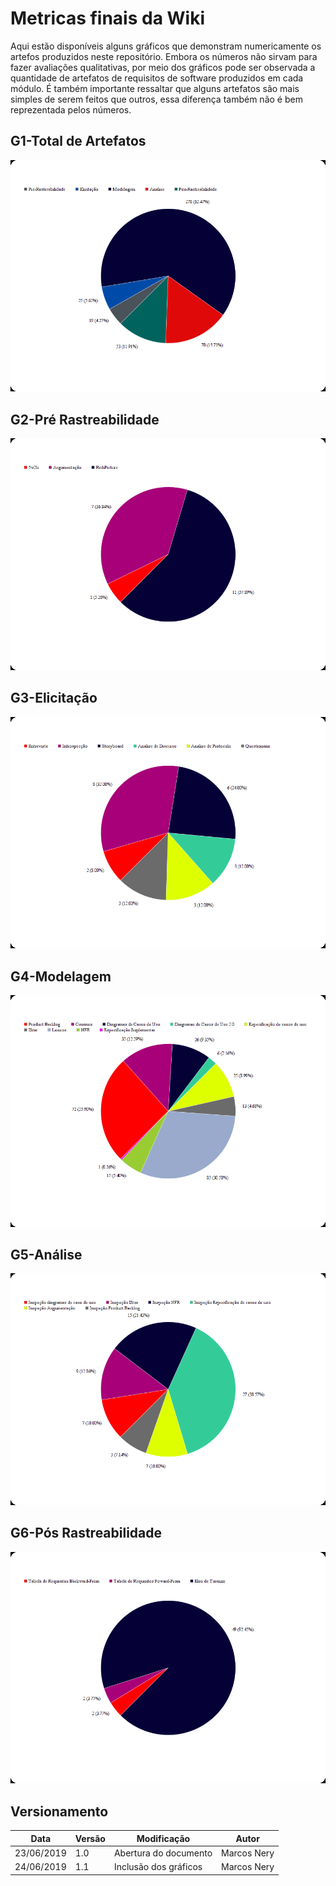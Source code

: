 # Metricas finais da Wiki

Aqui estão disponíveis alguns gráficos que demonstram numericamente os artefos produzidos neste repositório. Embora os números não sirvam para fazer avaliações qualitativas, por meio dos gráficos pode ser observada a quantidade de artefatos de requisitos de software produzidos em cada módulo. É também importante ressaltar que alguns artefatos são mais simples de serem feitos que outros, essa diferença também não é bem reprezentada pelos números.


## G1-Total de Artefatos

![G1](../img/Metricas/total-noRep2.png)

## G2-Pré Rastreabilidade

![G2](../img/Metricas/PreRastreabilidade.png)

## G3-Elicitação

![G3](../img/Metricas/Elicitacao.png)

## G4-Modelagem

![G4](../img/Metricas/Modelagem.png)

## G5-Análise

![G5](../img/Metricas/Analise.png)

## G6-Pós Rastreabilidade

![G6](../img/Metricas/PosRastre.png)

## Versionamento

| Data | Versão | Modificação | Autor |
|------|--------|-------------|-------|
| 23/06/2019 | 1.0 | Abertura do documento | Marcos Nery |
| 24/06/2019 | 1.1 | Inclusão dos gráficos | Marcos Nery |
